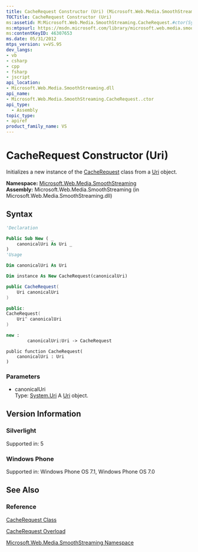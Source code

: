 ```yaml
---
title: CacheRequest Constructor (Uri) (Microsoft.Web.Media.SmoothStreaming)
TOCTitle: CacheRequest Constructor (Uri)
ms:assetid: M:Microsoft.Web.Media.SmoothStreaming.CacheRequest.#ctor(System.Uri)
ms:mtpsurl: https://msdn.microsoft.com/library/microsoft.web.media.smoothstreaming.cacherequest.cacherequest(v=VS.95)
ms:contentKeyID: 46307653
ms.date: 05/31/2012
mtps_version: v=VS.95
dev_langs:
- vb
- csharp
- cpp
- fsharp
- jscript
api_location:
- Microsoft.Web.Media.SmoothStreaming.dll
api_name:
- Microsoft.Web.Media.SmoothStreaming.CacheRequest..ctor
api_type:
  - Assembly
topic_type:
- apiref
product_family_name: VS
---
```


# CacheRequest Constructor (Uri)

Initializes a new instance of the [CacheRequest](cacherequest-class-microsoft-web-media-smoothstreaming_1.md) class from a [Uri](https://msdn.microsoft.com/library/txt7706a\(v=vs.95\)) object.

**Namespace:**  [Microsoft.Web.Media.SmoothStreaming](microsoft-web-media-smoothstreaming-namespace_1.md)  
**Assembly:**  Microsoft.Web.Media.SmoothStreaming (in Microsoft.Web.Media.SmoothStreaming.dll)

## Syntax

```vb
'Declaration

Public Sub New ( _
    canonicalUri As Uri _
)
'Usage

Dim canonicalUri As Uri

Dim instance As New CacheRequest(canonicalUri)
```

```csharp
public CacheRequest(
    Uri canonicalUri
)
```

```cpp
public:
CacheRequest(
    Uri^ canonicalUri
)
```

``` fsharp
new :
        canonicalUri:Uri -> CacheRequest
```

```jscript
public function CacheRequest(
    canonicalUri : Uri
)
```

### Parameters

  - canonicalUri  
    Type: [System.Uri](https://msdn.microsoft.com/library/txt7706a\(v=vs.95\))  
    A [Uri](https://msdn.microsoft.com/library/txt7706a\(v=vs.95\)) object.

## Version Information

### Silverlight

Supported in: 5  

### Windows Phone

Supported in: Windows Phone OS 7.1, Windows Phone OS 7.0  

## See Also

### Reference

[CacheRequest Class](cacherequest-class-microsoft-web-media-smoothstreaming_1.md)

[CacheRequest Overload](cacherequest-constructor-microsoft-web-media-smoothstreaming_1.md)

[Microsoft.Web.Media.SmoothStreaming Namespace](microsoft-web-media-smoothstreaming-namespace_1.md)
